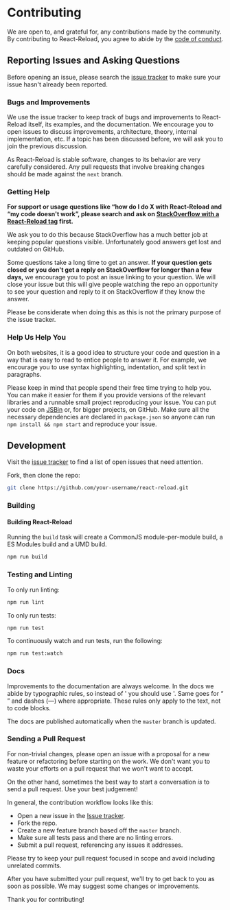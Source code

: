 # Contributing

We are open to, and grateful for, any contributions made by the community. By contributing to React-Reload, you agree to abide by the [code of conduct](https://github.com/c58/react-reload/blob/master/CODE_OF_CONDUCT.md).

## Reporting Issues and Asking Questions

Before opening an issue, please search the [issue tracker](https://github.com/c58/react-reload/issues) to make sure your issue hasn't already been reported.

### Bugs and Improvements

We use the issue tracker to keep track of bugs and improvements to React-Reload itself, its examples, and the documentation. We encourage you to open issues to discuss improvements, architecture, theory, internal implementation, etc. If a topic has been discussed before, we will ask you to join the previous discussion.

As React-Reload is stable software, changes to its behavior are very carefully considered. Any pull requests that involve breaking changes should be made against the `next` branch.

### Getting Help

**For support or usage questions like “how do I do X with React-Reload and “my code doesn't work”, please search and ask on [StackOverflow with a React-Reload tag](https://stackoverflow.com/questions/tagged/react-reload?sort=votes&pageSize=50) first.**

We ask you to do this because StackOverflow has a much better job at keeping popular questions visible. Unfortunately good answers get lost and outdated on GitHub.

Some questions take a long time to get an answer. **If your question gets closed or you don't get a reply on StackOverflow for longer than a few days,** we encourage you to post an issue linking to your question. We will close your issue but this will give people watching the repo an opportunity to see your question and reply to it on StackOverflow if they know the answer.

Please be considerate when doing this as this is not the primary purpose of the issue tracker.

### Help Us Help You

On both websites, it is a good idea to structure your code and question in a way that is easy to read to entice people to answer it. For example, we encourage you to use syntax highlighting, indentation, and split text in paragraphs.

Please keep in mind that people spend their free time trying to help you. You can make it easier for them if you provide versions of the relevant libraries and a runnable small project reproducing your issue. You can put your code on [JSBin](http://jsbin.com) or, for bigger projects, on GitHub. Make sure all the necessary dependencies are declared in `package.json` so anyone can run `npm install && npm start` and reproduce your issue.

## Development

Visit the [issue tracker](https://github.com/c58/react-reload/issues) to find a list of open issues that need attention.

Fork, then clone the repo:

```sh
git clone https://github.com/your-username/react-reload.git
```

### Building

#### Building React-Reload

Running the `build` task will create a CommonJS module-per-module build, a ES Modules build and a UMD build.

```sh
npm run build
```

### Testing and Linting

To only run linting:

```sh
npm run lint
```

To only run tests:

```sh
npm run test
```

To continuously watch and run tests, run the following:

```sh
npm run test:watch
```

### Docs

Improvements to the documentation are always welcome. In the docs we abide by typographic rules, so instead of ' you should use '. Same goes for “ ” and dashes (—) where appropriate. These rules only apply to the text, not to code blocks.

The docs are published automatically when the `master` branch is updated.

### Sending a Pull Request

For non-trivial changes, please open an issue with a proposal for a new feature or refactoring before starting on the work. We don't want you to waste your efforts on a pull request that we won't want to accept.

On the other hand, sometimes the best way to start a conversation _is_ to send a pull request. Use your best judgement!

In general, the contribution workflow looks like this:

- Open a new issue in the [Issue tracker](https://github.com/c58/react-reload/issues).
- Fork the repo.
- Create a new feature branch based off the `master` branch.
- Make sure all tests pass and there are no linting errors.
- Submit a pull request, referencing any issues it addresses.

Please try to keep your pull request focused in scope and avoid including unrelated commits.

After you have submitted your pull request, we'll try to get back to you as soon as possible. We may suggest some changes or improvements.

Thank you for contributing!

